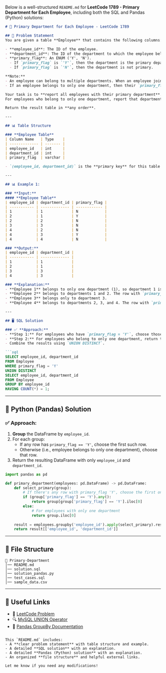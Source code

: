 Below is a well-structured `README.md` for **LeetCode 1789 - Primary Department for Each Employee**, including both the SQL and Pandas (Python) solutions:

```md
# 🏢 Primary Department for Each Employee - LeetCode 1789

## 📌 Problem Statement
You are given a table **Employee** that contains the following columns:

- **employee_id**: The ID of the employee.
- **department_id**: The ID of the department to which the employee belongs.
- **primary_flag**: An ENUM ('Y', 'N').  
  - If `primary_flag` is `'Y'`, then the department is the primary department for that employee.
  - If `primary_flag` is `'N'`, then the department is not primary.

**Note:**  
- An employee can belong to multiple departments. When an employee joins multiple departments, they decide which one is their primary (set to `'Y'`).
- If an employee belongs to only one department, then their `primary_flag` is `'N'`, but that department is still considered their primary department.

Your task is to **report all employees with their primary department**.  
For employees who belong to only one department, report that department.

Return the result table in **any order**.

---

## 📊 Table Structure

### **Employee Table**
| Column Name   | Type    |
| ------------- | ------- |
| employee_id   | int     |
| department_id | int     |
| primary_flag  | varchar |

- `(employee_id, department_id)` is the **primary key** for this table.

---

## 📊 Example 1:

### **Input:**
#### **Employee Table**
| employee_id | department_id | primary_flag |
| ----------- | ------------- | ------------ |
| 1           | 1             | N            |
| 2           | 1             | Y            |
| 2           | 2             | N            |
| 3           | 3             | N            |
| 4           | 2             | N            |
| 4           | 3             | Y            |
| 4           | 4             | N            |

### **Output:**
| employee_id | department_id |
| ----------- | ------------- |
| 1           | 1             |
| 2           | 1             |
| 3           | 3             |
| 4           | 3             |

### **Explanation:**
- **Employee 1** belongs to only one department (1), so department 1 is their primary.
- **Employee 2** belongs to departments 1 and 2. The row with `primary_flag = 'Y'` indicates that department 1 is their primary.
- **Employee 3** belongs only to department 3.
- **Employee 4** belongs to departments 2, 3, and 4. The row with `primary_flag = 'Y'` indicates that department 3 is their primary.

---

## 🖥 SQL Solution

### ✅ **Approach:**
- **Step 1:** For employees who have `primary_flag = 'Y'`, choose those rows.
- **Step 2:** For employees who belong to only one department, return that row.
- Combine the results using `UNION DISTINCT`.

```sql
SELECT employee_id, department_id
FROM Employee
WHERE primary_flag = 'Y'
UNION DISTINCT
SELECT employee_id, department_id
FROM Employee
GROUP BY employee_id
HAVING COUNT(*) = 1;
```

---

## 🐍 Python (Pandas) Solution

### ✅ **Approach:**
1. **Group** the DataFrame by `employee_id`.
2. For each group:
   - If any row has `primary_flag == 'Y'`, choose the first such row.
   - Otherwise (i.e., employee belongs to only one department), choose that row.
3. Return the resulting DataFrame with only `employee_id` and `department_id`.

```python
import pandas as pd

def primary_department(employees: pd.DataFrame) -> pd.DataFrame:
    def select_primary(group):
        # If there's any row with primary_flag 'Y', choose the first one
        if (group['primary_flag'] == 'Y').any():
            return group[group['primary_flag'] == 'Y'].iloc[0]
        else:
            # For employees with only one department
            return group.iloc[0]
    
    result = employees.groupby('employee_id').apply(select_primary).reset_index(drop=True)
    return result[['employee_id', 'department_id']]
```

---

## 📁 File Structure
```
📂 Primary-Department
│── README.md
│── solution.sql
│── solution_pandas.py
│── test_cases.sql
│── sample_data.csv
```

---

## 🔗 Useful Links
- 📖 [LeetCode Problem](https://leetcode.com/problems/primary-department-for-each-employee/)
- 🔍 [MySQL UNION Operator](https://www.w3schools.com/sql/sql_union.asp)
- 🐍 [Pandas GroupBy Documentation](https://pandas.pydata.org/docs/reference/api/pandas.DataFrame.groupby.html)
```

This `README.md` includes:
- A **clear problem statement** with table structure and example.
- A detailed **SQL solution** with an explanation.
- A detailed **Pandas (Python) solution** with an explanation.
- An organized **file structure** and helpful external links.

Let me know if you need any modifications!